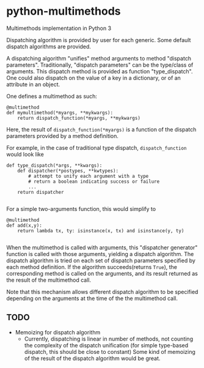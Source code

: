 # python-multimethods
Multimethods implementation in Python 3

Dispatching algorithm is provided by user for each generic.
Some default dispatch algorithms are provided.

A dispatching algorithm "unifies" method arguments to method "dispatch parameters".
Traditionally, "dispatch parameters" can be the type/class of arguments. 
This dispatch method is provided as function "type_dispatch".
One could also dispatch on the value of a key in a dictionary, or of an attribute in an object.

One defines a multimethod as such:

```
@multimethod
def mymultimethod(*myargs, **mykwargs):
    return dispatch_function(*myargs, **mykwargs)
```
Here, the result of `dispatch_function(*myargs)` is a function of the dispatch parameters
provided by a method definition.

For example, in the case of traditional type dispatch, `dispatch_function` would look like

```
def type_dispatch(*args, **kwargs):
    def dispatcher(*postypes, **kwtypes):
        # attempt to unify each argument with a type
        # return a boolean indicating success or failure
        ...
    return dispatcher
        
```
For a simple two-arguments function, this would simplify to
```
@multimethod
def add(x,y):
    return lambda tx, ty: isinstance(x, tx) and isinstance(y, ty)
    
```

When the multimethod is called with arguments, 
this "dispatcher generator" function is called with those arguments, 
yielding a dispatch algorithm. 
The dispatch algorithm is tried on each set of dispatch parameters
specified by each method definition. If the algorithm succeeds(returns `True`), 
the corresponding method is called on the arguments, and its result returned as the result of the multimethod call.

Note that this mechanism allows different dispatch algorithm to be specified depending on the arguments
at the time of the the multimethod call.

## TODO

* Memoizing for dispatch algorithm
    * Currently, dispatching is linear in number of methods, 
      not counting the complexity of the dispatch unification
      (for simple type-based dispatch, this should be close to constant)
      Some kind of memoizing of the result of the dispatch algorithm would be great.
      

